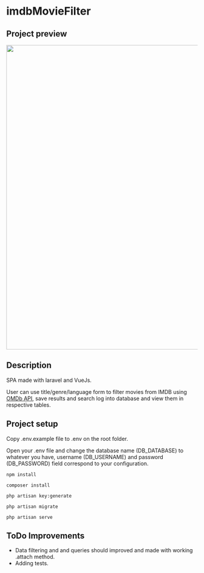 

# imdbMovieFilter

## Project preview
<img src="https://media.giphy.com/media/FqdnqUjBjpt9fuFMRR/giphy.gif" width="800">

## Description

SPA made with laravel and VueJs.

User can use title/genre/language form to filter movies from IMDB using [OMDb API](http://www.omdbapi.com/), save results and search log into database and view them in respective tables.

## Project setup

Copy .env.example file to .env on the root folder.

Open your .env file and change the database name (DB_DATABASE) to whatever you have, username (DB_USERNAME) and password (DB_PASSWORD) field correspond to your configuration.

```
npm install

composer install

php artisan key:generate

php artisan migrate

php artisan serve
```

## ToDo Improvements
- Data filtering and and queries should improved and made with working .attach method. 
- Adding tests.






